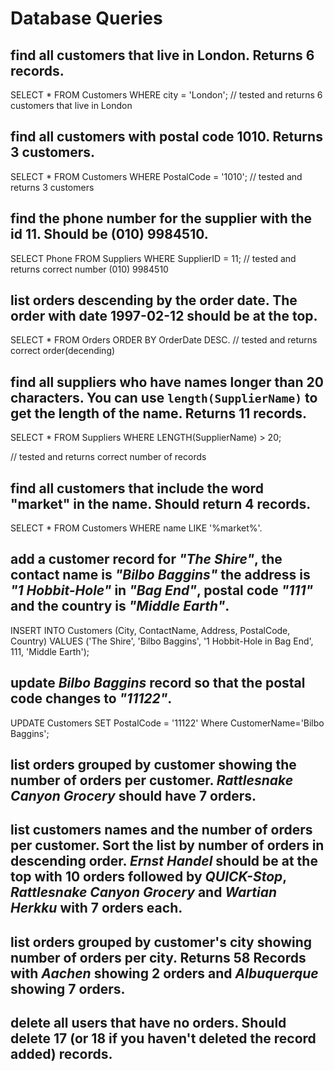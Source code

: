 # Database Queries

## find all customers that live in London. Returns 6 records.

SELECT * FROM Customers WHERE city = 'London'; // tested and returns 6 customers that live in London

## find all customers with postal code 1010. Returns 3 customers.

SELECT * FROM Customers WHERE PostalCode = '1010';  // tested and returns 3 customers

 ## find the phone number for the supplier with the id 11. Should be (010) 9984510.

 SELECT Phone FROM Suppliers WHERE SupplierID = 11; // tested and returns correct number (010) 9984510

## list orders descending by the order date. The order with date 1997-02-12 should be at the top.

SELECT * FROM Orders ORDER BY OrderDate DESC.  // tested and
returns correct order(decending)

## find all suppliers who have names longer than 20 characters. You can use `length(SupplierName)` to get the length of the name. Returns 11 records.

SELECT * FROM Suppliers WHERE LENGTH(SupplierName) > 20;

// tested and returns correct number of records

## find all customers that include the word "market" in the name. Should return 4 records.

SELECT * FROM Customers WHERE name LIKE '%market%'.

## add a customer record for _"The Shire"_, the contact name is _"Bilbo Baggins"_ the address is _"1 Hobbit-Hole"_ in _"Bag End"_, postal code _"111"_ and the country is _"Middle Earth"_.

INSERT INTO Customers (City, ContactName, Address, PostalCode, Country)
VALUES ('The Shire', 'Bilbo Baggins', '1 Hobbit-Hole in Bag End', 111, 'Middle Earth');

## update _Bilbo Baggins_ record so that the postal code changes to _"11122"_.

UPDATE Customers SET PostalCode = '11122' Where CustomerName='Bilbo Baggins';

## list orders grouped by customer showing the number of orders per customer. _Rattlesnake Canyon Grocery_ should have 7 orders.

## list customers names and the number of orders per customer. Sort the list by number of orders in descending order. _Ernst Handel_ should be at the top with 10 orders followed by _QUICK-Stop_, _Rattlesnake Canyon Grocery_ and _Wartian Herkku_ with 7 orders each.

## list orders grouped by customer's city showing number of orders per city. Returns 58 Records with _Aachen_ showing 2 orders and _Albuquerque_ showing 7 orders.

## delete all users that have no orders. Should delete 17 (or 18 if you haven't deleted the record added) records.

